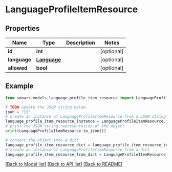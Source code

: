 # LanguageProfileItemResource


## Properties

Name | Type | Description | Notes
------------ | ------------- | ------------- | -------------
**id** | **int** |  | [optional] 
**language** | [**Language**](Language.md) |  | [optional] 
**allowed** | **bool** |  | [optional] 

## Example

```python
from sonarr.models.language_profile_item_resource import LanguageProfileItemResource

# TODO update the JSON string below
json = "{}"
# create an instance of LanguageProfileItemResource from a JSON string
language_profile_item_resource_instance = LanguageProfileItemResource.from_json(json)
# print the JSON string representation of the object
print(LanguageProfileItemResource.to_json())

# convert the object into a dict
language_profile_item_resource_dict = language_profile_item_resource_instance.to_dict()
# create an instance of LanguageProfileItemResource from a dict
language_profile_item_resource_from_dict = LanguageProfileItemResource.from_dict(language_profile_item_resource_dict)
```
[[Back to Model list]](../README.md#documentation-for-models) [[Back to API list]](../README.md#documentation-for-api-endpoints) [[Back to README]](../README.md)


